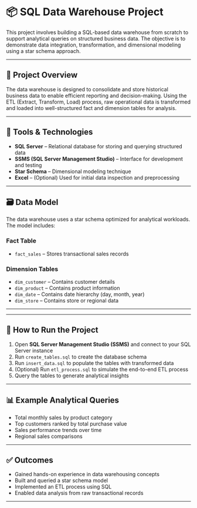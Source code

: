 # 📦 SQL Data Warehouse Project

This project involves building a SQL-based data warehouse from scratch to support analytical queries on structured business data. The objective is to demonstrate data integration, transformation, and dimensional modeling using a star schema approach.

---

## 📌 Project Overview

The data warehouse is designed to consolidate and store historical business data to enable efficient reporting and decision-making. Using the ETL (Extract, Transform, Load) process, raw operational data is transformed and loaded into well-structured fact and dimension tables for analysis.

---

## 🧰 Tools & Technologies

- **SQL Server** – Relational database for storing and querying structured data  
- **SSMS (SQL Server Management Studio)** – Interface for development and testing  
- **Star Schema** – Dimensional modeling technique  
- **Excel** – (Optional) Used for initial data inspection and preprocessing  

---

## 🗃️ Data Model

The data warehouse uses a star schema optimized for analytical workloads. The model includes:

### Fact Table
- `fact_sales` – Stores transactional sales records

### Dimension Tables
- `dim_customer` – Contains customer details  
- `dim_product` – Contains product information  
- `dim_date` – Contains date hierarchy (day, month, year)  
- `dim_store` – Contains store or regional data  

---

---

## 🚀 How to Run the Project

1. Open **SQL Server Management Studio (SSMS)** and connect to your SQL Server instance  
2. Run `create_tables.sql` to create the database schema  
3. Run `insert_data.sql` to populate the tables with transformed data  
4. (Optional) Run `etl_process.sql` to simulate the end-to-end ETL process  
5. Query the tables to generate analytical insights  

---

## 📊 Example Analytical Queries

- Total monthly sales by product category  
- Top customers ranked by total purchase value  
- Sales performance trends over time  
- Regional sales comparisons  

---

## ✅ Outcomes

- Gained hands-on experience in data warehousing concepts  
- Built and queried a star schema model  
- Implemented an ETL process using SQL  
- Enabled data analysis from raw transactional records  

---


